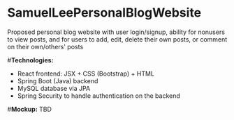 # SamuelLeePersonalBlogWebsite

Proposed personal blog website with user login/signup, ability for nonusers to view posts, and for users to add, edit, delete their own posts, or comment on their own/others' posts

#**Technologies:**
- React frontend: JSX + CSS (Bootstrap) + HTML
- Spring Boot (Java) backend
- MySQL database via JPA
- Spring Security to handle authentication on the backend

#**Mockup:**
TBD

